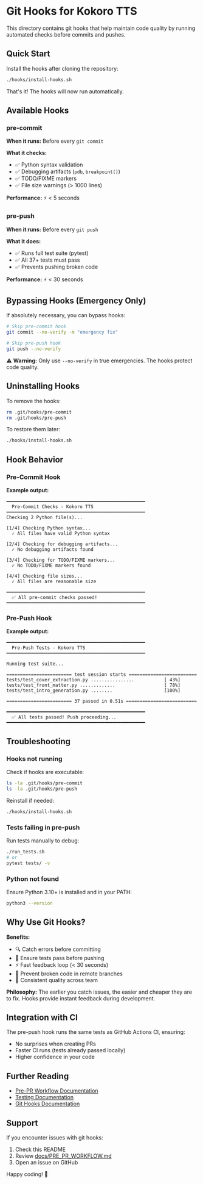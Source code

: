 # Git Hooks for Kokoro TTS

This directory contains git hooks that help maintain code quality by running automated checks before commits and pushes.

## Quick Start

Install the hooks after cloning the repository:

```bash
./hooks/install-hooks.sh
```

That's it! The hooks will now run automatically.

## Available Hooks

### pre-commit

**When it runs:** Before every `git commit`

**What it checks:**
- ✅ Python syntax validation
- ✅ Debugging artifacts (`pdb`, `breakpoint()`)
- ✅ TODO/FIXME markers
- ✅ File size warnings (> 1000 lines)

**Performance:** ⚡ < 5 seconds

### pre-push

**When it runs:** Before every `git push`

**What it does:**
- ✅ Runs full test suite (pytest)
- ✅ All 37+ tests must pass
- ✅ Prevents pushing broken code

**Performance:** ⚡ < 30 seconds

## Bypassing Hooks (Emergency Only)

If absolutely necessary, you can bypass hooks:

```bash
# Skip pre-commit hook
git commit --no-verify -m "emergency fix"

# Skip pre-push hook
git push --no-verify
```

⚠️ **Warning:** Only use `--no-verify` in true emergencies. The hooks protect code quality.

## Uninstalling Hooks

To remove the hooks:

```bash
rm .git/hooks/pre-commit
rm .git/hooks/pre-push
```

To restore them later:

```bash
./hooks/install-hooks.sh
```

## Hook Behavior

### Pre-Commit Hook

**Example output:**
```
━━━━━━━━━━━━━━━━━━━━━━━━━━━━━━━━━━━━━━━━━━━━━━━━━━━
  Pre-Commit Checks - Kokoro TTS
━━━━━━━━━━━━━━━━━━━━━━━━━━━━━━━━━━━━━━━━━━━━━━━━━━━
Checking 2 Python file(s)...

[1/4] Checking Python syntax...
  ✓ All files have valid Python syntax

[2/4] Checking for debugging artifacts...
  ✓ No debugging artifacts found

[3/4] Checking for TODO/FIXME markers...
  ✓ No TODO/FIXME markers found

[4/4] Checking file sizes...
  ✓ All files are reasonable size

━━━━━━━━━━━━━━━━━━━━━━━━━━━━━━━━━━━━━━━━━━━━━━━━━━━
  ✅ All pre-commit checks passed!
━━━━━━━━━━━━━━━━━━━━━━━━━━━━━━━━━━━━━━━━━━━━━━━━━━━
```

### Pre-Push Hook

**Example output:**
```
━━━━━━━━━━━━━━━━━━━━━━━━━━━━━━━━━━━━━━━━━━━━━━━━━━━
  Pre-Push Tests - Kokoro TTS
━━━━━━━━━━━━━━━━━━━━━━━━━━━━━━━━━━━━━━━━━━━━━━━━━━━

Running test suite...

======================== test session starts =========================
tests/test_cover_extraction.py ................           [ 43%]
tests/test_front_matter.py .............                  [ 78%]
tests/test_intro_generation.py ........                   [100%]

======================== 37 passed in 0.51s ==========================

━━━━━━━━━━━━━━━━━━━━━━━━━━━━━━━━━━━━━━━━━━━━━━━━━━━
  ✅ All tests passed! Push proceeding...
━━━━━━━━━━━━━━━━━━━━━━━━━━━━━━━━━━━━━━━━━━━━━━━━━━━
```

## Troubleshooting

### Hooks not running

Check if hooks are executable:
```bash
ls -la .git/hooks/pre-commit
ls -la .git/hooks/pre-push
```

Reinstall if needed:
```bash
./hooks/install-hooks.sh
```

### Tests failing in pre-push

Run tests manually to debug:
```bash
./run_tests.sh
# or
pytest tests/ -v
```

### Python not found

Ensure Python 3.10+ is installed and in your PATH:
```bash
python3 --version
```

## Why Use Git Hooks?

**Benefits:**
- 🔍 Catch errors before committing
- 🧪 Ensure tests pass before pushing
- ⚡ Fast feedback loop (< 30 seconds)
- 🎯 Prevent broken code in remote branches
- 👥 Consistent quality across team

**Philosophy:**
The earlier you catch issues, the easier and cheaper they are to fix. Hooks provide instant feedback during development.

## Integration with CI

The pre-push hook runs the same tests as GitHub Actions CI, ensuring:
- No surprises when creating PRs
- Faster CI runs (tests already passed locally)
- Higher confidence in your code

## Further Reading

- [Pre-PR Workflow Documentation](../docs/PRE_PR_WORKFLOW.md)
- [Testing Documentation](../tests/README.md)
- [Git Hooks Documentation](https://git-scm.com/book/en/v2/Customizing-Git-Git-Hooks)

## Support

If you encounter issues with git hooks:
1. Check this README
2. Review [docs/PRE_PR_WORKFLOW.md](../docs/PRE_PR_WORKFLOW.md)
3. Open an issue on GitHub

Happy coding! 🚀
